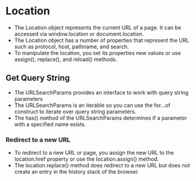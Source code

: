 # Location
- The Location object represents the current URL of a page. It can be accessed via window.location or document.location.
- The Location object has a number of properties that represent the URL such as protocol, host, pathname, and search.
- To manipulate the location, you set its properties new values or use assign(), replace(), and reload() methods.

## Get Query String
- The URLSearchParams provides an interface to work with query string parameters
- The URLSearchParams is an iterable so you can use the for...of construct to iterate over query string parameters.
- The has() method of the URLSearchParams determines if a parameter with a specified name exists.

### Redirect to a new URL
- To redirect to a new URL or page, you assign the new URL to the location.href property or use the location.assign() method.
- The location.replace() method does redirect to a new URL but does not create an entry in the history stack of the browser.